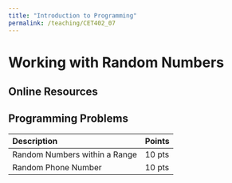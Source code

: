 ```yaml
---
title: "Introduction to Programming"
permalink: /teaching/CET402_07
---
```


# Working with Random Numbers

## Online Resources

## Programming Problems

|Description|Points|
|:----------|:----|
|Random Numbers within a Range|10 pts|
|Random Phone Number|10 pts|
